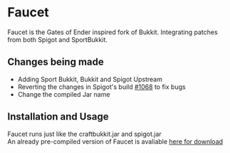Faucet
===========

Faucet is the Gates of Ender inspired fork of Bukkit. Integrating patches from both Spigot and SportBukkit. 




Changes being made
-----------
 - Adding Sport Bukkit, Bukkit and Spigot Upstream
 - Reverting the changes in Spigot's build [#1068](http://ci.md-5.net/job/Spigot/1068/changes) to fix bugs
 - Change the compiled Jar name


Installation and Usage 
-----------
Faucet runs just like the craftbukkit.jar and spigot.jar  
An already pre-compiled version of Faucet is avaliable [here for download](http://ci.gatesofender.net/job/Faucet/)
